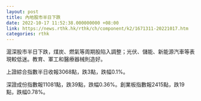 ```yaml
---
layout: post
title: 內地股市半日下跌
date: 2022-10-17 11:52:38.000000000 +08:00
link: https://news.rthk.hk/rthk/ch/component/k2/1671311-20221017.htm
categories: rthk
---
```


滬深股市半日下跌，煤炭、燃氣等周期股陷入調整；光伏、儲能、新能源汽車等表現較低迷。教育、軍工和醫療器械則造好。

上證綜合指數半日收報3068點，跌3點，跌幅0.1%。

深證成份指數報11081點，跌39點，跌幅0.36%。創業板指數報2415點，跌19點，跌幅0.78%。
